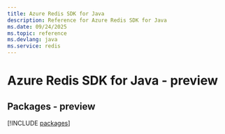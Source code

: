 ```yaml
---
title: Azure Redis SDK for Java
description: Reference for Azure Redis SDK for Java
ms.date: 09/24/2025
ms.topic: reference
ms.devlang: java
ms.service: redis
---
```

# Azure Redis SDK for Java - preview
## Packages - preview
[!INCLUDE [packages](redis-index.md)]